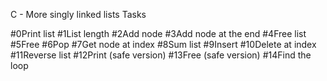C - More singly linked lists
Tasks

#0Print list
#1List length
#2Add node
#3Add node at the end
#4Free list
#5Free
#6Pop
#7Get node at index
#8Sum list
#9Insert
#10Delete at index
#11Reverse list
#12Print (safe version)
#13Free (safe version)
#14Find the loop
